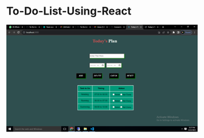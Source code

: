 # To-Do-List-Using-React

<img src="https://github.com/AbhiGaikwad-7/To-Do-List-Using-React/blob/main/todo%20list.png"/>
